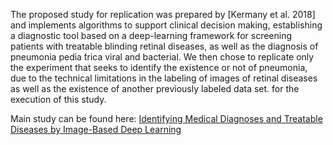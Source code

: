 The proposed study for replication was prepared by [Kermany et al. 2018] and implements algorithms to support clinical decision making, establishing a diagnostic tool based on a deep-learning framework for screening patients with treatable blinding retinal diseases, as well as the diagnosis of pneumonia pedia ́trica viral and bacterial. We then chose to replicate only the experiment that seeks to identify the existence or not of pneumonia, due to the technical limitations in the labeling of images of retinal diseases as well as the existence of another previously labeled data set. for the execution of this study.

Main study can be found here:  [Identifying Medical Diagnoses and Treatable Diseases by Image-Based Deep Learning](https://github.com/toniesteves/pneumonia-detection-from-chest-x-ray-images-with-deep-learning)

